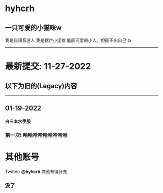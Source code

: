 # hyhcrh
## 一只可爱的小猫咪w
我是自闭音游人
我是摆烂小运维
能画可爱的小人，但画不出自己 (x

***

# 最新提交: 11-27-2022
## 以下为旧的(Legacy)内容

***

## 01-19-2022
#### 白三本水手服
### 第一次! 哈哈哈哈哈哈哈哈哈

# 其他账号
Twitter: **@hyhcrh**
其他有待补充

### 没了